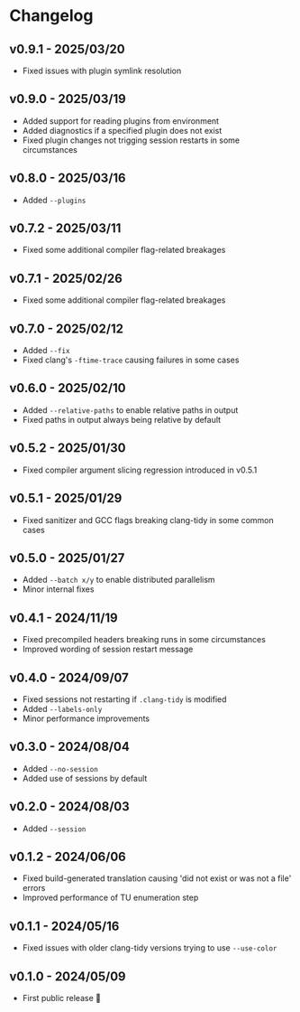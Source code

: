 # Changelog

## v0.9.1 - 2025/03/20

- Fixed issues with plugin symlink resolution

## v0.9.0 - 2025/03/19

- Added support for reading plugins from environment
- Added diagnostics if a specified plugin does not exist
- Fixed plugin changes not trigging session restarts in some circumstances

## v0.8.0 - 2025/03/16

- Added `--plugins`

## v0.7.2 - 2025/03/11

- Fixed some additional compiler flag-related breakages

## v0.7.1 - 2025/02/26

- Fixed some additional compiler flag-related breakages

## v0.7.0 - 2025/02/12

- Added `--fix`
- Fixed clang's `-ftime-trace` causing failures in some cases

## v0.6.0 - 2025/02/10

- Added `--relative-paths` to enable relative paths in output
- Fixed paths in output always being relative by default

## v0.5.2 - 2025/01/30

- Fixed compiler argument slicing regression introduced in v0.5.1

## v0.5.1 - 2025/01/29

- Fixed sanitizer and GCC flags breaking clang-tidy in some common cases

## v0.5.0 - 2025/01/27

- Added `--batch x/y` to enable distributed parallelism
- Minor internal fixes

## v0.4.1 - 2024/11/19

- Fixed precompiled headers breaking runs in some circumstances
- Improved wording of session restart message

## v0.4.0 - 2024/09/07

- Fixed sessions not restarting if `.clang-tidy` is modified
- Added `--labels-only`
- Minor performance improvements

## v0.3.0 - 2024/08/04

- Added `--no-session`
- Added use of sessions by default

## v0.2.0 - 2024/08/03

- Added `--session`

## v0.1.2 - 2024/06/06

- Fixed build-generated translation causing 'did not exist or was not a file' errors
- Improved performance of TU enumeration step

## v0.1.1 - 2024/05/16

- Fixed issues with older clang-tidy versions trying to use `--use-color`

## v0.1.0 - 2024/05/09

- First public release 🎉&#xFE0F;
